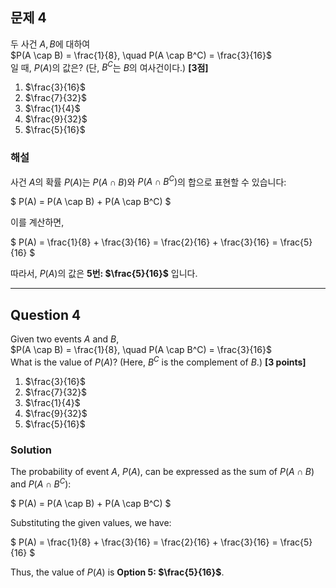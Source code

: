 ## 문제 4
두 사건 $A, B$에 대하여  
$P(A \cap B) = \frac{1}{8}, \quad P(A \cap B^C) = \frac{3}{16}$  
일 때, $P(A)$의 값은? (단, $B^C$는 $B$의 여사건이다.) **[3점]**

1. $\frac{3}{16}$  
2. $\frac{7}{32}$  
3. $\frac{1}{4}$  
4. $\frac{9}{32}$  
5. $\frac{5}{16}$

### 해설
사건 $A$의 확률 $P(A)$는 $P(A \cap B)$와 $P(A \cap B^C)$의 합으로 표현할 수 있습니다:

$
P(A) = P(A \cap B) + P(A \cap B^C)
$

이를 계산하면,

$
P(A) = \frac{1}{8} + \frac{3}{16} = \frac{2}{16} + \frac{3}{16} = \frac{5}{16}
$

따라서, $P(A)$의 값은 **5번: $\frac{5}{16}$** 입니다.

---

## Question 4
Given two events $A$ and $B$,  
$P(A \cap B) = \frac{1}{8}, \quad P(A \cap B^C) = \frac{3}{16}$  
What is the value of $P(A)$? (Here, $B^C$ is the complement of $B$.) **[3 points]**

1. $\frac{3}{16}$  
2. $\frac{7}{32}$  
3. $\frac{1}{4}$  
4. $\frac{9}{32}$  
5. $\frac{5}{16}$

### Solution
The probability of event $A$, $P(A)$, can be expressed as the sum of $P(A \cap B)$ and $P(A \cap B^C)$:

$
P(A) = P(A \cap B) + P(A \cap B^C)
$

Substituting the given values, we have:

$
P(A) = \frac{1}{8} + \frac{3}{16} = \frac{2}{16} + \frac{3}{16} = \frac{5}{16}
$

Thus, the value of $P(A)$ is **Option 5: $\frac{5}{16}$**.
